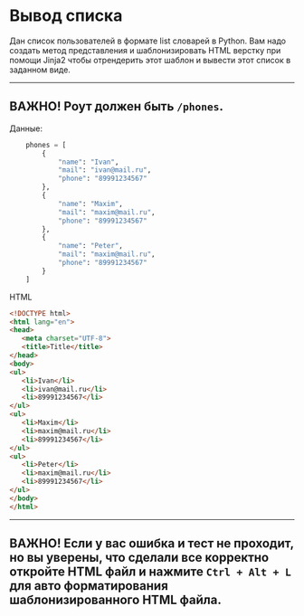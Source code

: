 #  Вывод списка

Дан список пользователей в формате list словарей в Python.
Вам надо создать метод представления и шаблонизировать HTML верстку при помощи Jinja2 чтобы отрендерить этот шаблон и вывести этот список в заданном виде.

---
**ВАЖНО!**
Роут должен быть `/phones`.
---

Данные:
```python
    phones = [
        {
            "name": "Ivan",
            "mail": "ivan@mail.ru",
            "phone": "89991234567"
        },
        {
            "name": "Maxim",
            "mail": "maxim@mail.ru",
            "phone": "89991234567"
        },
        {
            "name": "Peter",
            "mail": "maxim@mail.ru",
            "phone": "89991234567"
        }
    ]
```

HTML
```html
<!DOCTYPE html>
<html lang="en">
<head>
   <meta charset="UTF-8">
   <title>Title</title>
</head>
<body>
<ul>
   <li>Ivan</li>
   <li>ivan@mail.ru</li>
   <li>89991234567</li>
</ul>
<ul>
   <li>Maxim</li>
   <li>maxim@mail.ru</li>
   <li>89991234567</li>
</ul>
<ul>
   <li>Peter</li>
   <li>maxim@mail.ru</li>
   <li>89991234567</li>
</ul>
</body>
</html>
```

---
**ВАЖНО!**
Если у вас ошибка и тест не проходит, 
но вы уверены, что сделали все корректно 
откройте HTML файл и нажмите `Ctrl + Alt + L` 
для авто форматирования шаблонизированного 
HTML файла.
---
